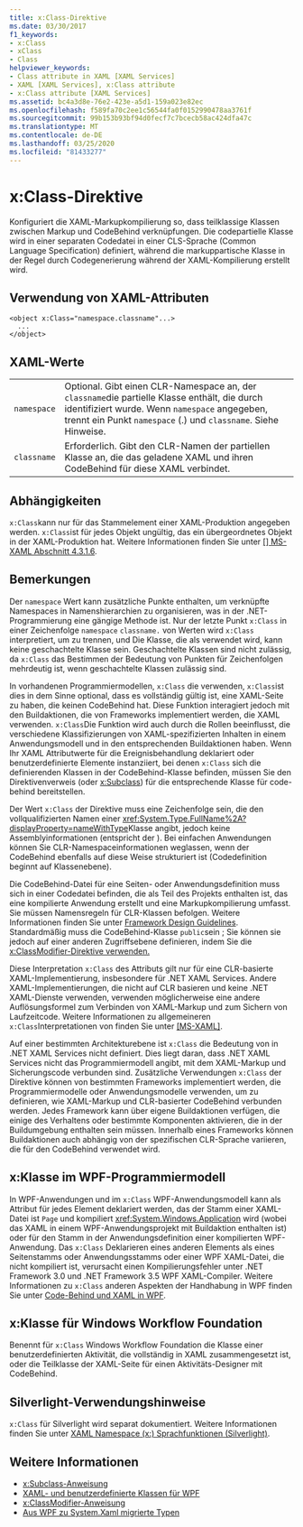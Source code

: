 ```yaml
---
title: x:Class-Direktive
ms.date: 03/30/2017
f1_keywords:
- x:Class
- xClass
- Class
helpviewer_keywords:
- Class attribute in XAML [XAML Services]
- XAML [XAML Services], x:Class attribute
- x:Class attribute [XAML Services]
ms.assetid: bc4a3d8e-76e2-423e-a5d1-159a023e82ec
ms.openlocfilehash: f589fa70c2ee1c56544fa0f0152990478aa3761f
ms.sourcegitcommit: 99b153b93bf94d0fecf7c7bcecb58ac424dfa47c
ms.translationtype: MT
ms.contentlocale: de-DE
ms.lasthandoff: 03/25/2020
ms.locfileid: "81433277"
---
```

# <a name="xclass-directive"></a>x:Class-Direktive
Konfiguriert die XAML-Markupkompilierung so, dass teilklassige Klassen zwischen Markup und CodeBehind verknüpfungen. Die codepartielle Klasse wird in einer separaten Codedatei in einer CLS-Sprache (Common Language Specification) definiert, während die markuppartische Klasse in der Regel durch Codegenerierung während der XAML-Kompilierung erstellt wird.

## <a name="xaml-attribute-usage"></a>Verwendung von XAML-Attributen

```xaml
<object x:Class="namespace.classname"...>
  ...
</object>
```

## <a name="xaml-values"></a>XAML-Werte

|||
|-|-|
|`namespace`|Optional. Gibt einen CLR-Namespace an, der `classname`die partielle Klasse enthält, die durch identifiziert wurde. Wenn `namespace` angegeben, trennt ein Punkt `namespace` (.) und `classname`. Siehe Hinweise.|
|`classname`|Erforderlich. Gibt den CLR-Namen der partiellen Klasse an, die das geladene XAML und ihren CodeBehind für diese XAML verbindet.|

## <a name="dependencies"></a>Abhängigkeiten

`x:Class`kann nur für das Stammelement einer XAML-Produktion angegeben werden. `x:Class`ist für jedes Objekt ungültig, das ein übergeordnetes Objekt in der XAML-Produktion hat. Weitere Informationen finden Sie unter [ \[\] MS-XAML Abschnitt 4.3.1.6](https://docs.microsoft.com/previous-versions/msp-n-p/ff650760(v=pandp.10)).

## <a name="remarks"></a>Bemerkungen

Der `namespace` Wert kann zusätzliche Punkte enthalten, um verknüpfte Namespaces in Namenshierarchien zu organisieren, was in der .NET-Programmierung eine gängige Methode ist. Nur der letzte Punkt `x:Class` in einer Zeichenfolge `namespace` `classname.` von Werten wird `x:Class` interpretiert, um zu trennen, und Die Klasse, die als verwendet wird, kann keine geschachtelte Klasse sein. Geschachtelte Klassen sind nicht zulässig, da `x:Class` das Bestimmen der Bedeutung von Punkten für Zeichenfolgen mehrdeutig ist, wenn geschachtelte Klassen zulässig sind.

In vorhandenen Programmiermodellen, `x:Class` die verwenden, `x:Class`ist dies in dem Sinne optional, dass es vollständig gültig ist, eine XAML-Seite zu haben, die keinen CodeBehind hat. Diese Funktion interagiert jedoch mit den Buildaktionen, die von Frameworks implementiert werden, die XAML verwenden. `x:Class`Die Funktion wird auch durch die Rollen beeinflusst, die verschiedene Klassifizierungen von XAML-spezifizierten Inhalten in einem Anwendungsmodell und in den entsprechenden Buildaktionen haben. Wenn Ihr XAML Attributwerte für die Ereignisbehandlung deklariert oder benutzerdefinierte Elemente instanziiert, bei denen `x:Class` sich die definierenden Klassen in der CodeBehind-Klasse befinden, müssen Sie den Direktivenverweis (oder [x:Subclass](xsubclass-directive.md)) für die entsprechende Klasse für code-behind bereitstellen.

Der Wert `x:Class` der Direktive muss eine Zeichenfolge sein, die den vollqualifizierten Namen einer <xref:System.Type.FullName%2A?displayProperty=nameWithType>Klasse angibt, jedoch keine Assemblyinformationen (entspricht der ). Bei einfachen Anwendungen können Sie CLR-Namespaceinformationen weglassen, wenn der CodeBehind ebenfalls auf diese Weise strukturiert ist (Codedefinition beginnt auf Klassenebene).

Die CodeBehind-Datei für eine Seiten- oder Anwendungsdefinition muss sich in einer Codedatei befinden, die als Teil des Projekts enthalten ist, das eine kompilierte Anwendung erstellt und eine Markupkompilierung umfasst. Sie müssen Namensregeln für CLR-Klassen befolgen. Weitere Informationen finden Sie unter [Framework Design Guidelines](../../../api/index.md). Standardmäßig muss die CodeBehind-Klasse `public`sein ; Sie können sie jedoch auf einer anderen Zugriffsebene definieren, indem Sie die [x:ClassModifier-Direktive verwenden.](xclassmodifier-directive.md)

Diese Interpretation `x:Class` des Attributs gilt nur für eine CLR-basierte XAML-Implementierung, insbesondere für .NET XAML Services. Andere XAML-Implementierungen, die nicht auf CLR basieren und keine .NET XAML-Dienste verwenden, verwenden möglicherweise eine andere Auflösungsformel zum Verbinden von XAML-Markup und zum Sichern von Laufzeitcode. Weitere Informationen zu allgemeineren `x:Class`Interpretationen von finden Sie unter [ \[MS-XAML\]](https://docs.microsoft.com/previous-versions/msp-n-p/ff650760(v=pandp.10)).

Auf einer bestimmten Architekturebene ist `x:Class` die Bedeutung von in .NET XAML Services nicht definiert. Dies liegt daran, dass .NET XAML Services nicht das Programmiermodell angibt, mit dem XAML-Markup und Sicherungscode verbunden sind. Zusätzliche Verwendungen `x:Class` der Direktive können von bestimmten Frameworks implementiert werden, die Programmiermodelle oder Anwendungsmodelle verwenden, um zu definieren, wie XAML-Markup und CLR-basierter CodeBehind verbunden werden. Jedes Framework kann über eigene Buildaktionen verfügen, die einige des Verhaltens oder bestimmte Komponenten aktivieren, die in der Buildumgebung enthalten sein müssen. Innerhalb eines Frameworks können Buildaktionen auch abhängig von der spezifischen CLR-Sprache variieren, die für den CodeBehind verwendet wird.

## <a name="xclass-in-the-wpf-programming-model"></a>x:Klasse im WPF-Programmiermodell

In WPF-Anwendungen und im `x:Class` WPF-Anwendungsmodell kann als Attribut für jedes Element deklariert werden, das der Stamm einer XAML-Datei ist `Page` und kompiliert <xref:System.Windows.Application> wird (wobei das XAML in einem WPF-Anwendungsprojekt mit Buildaktion enthalten ist) oder für den Stamm in der Anwendungsdefinition einer kompilierten WPF-Anwendung. Das `x:Class` Deklarieren eines anderen Elements als eines Seitenstamms oder Anwendungsstamms oder einer WPF XAML-Datei, die nicht kompiliert ist, verursacht einen Kompilierungsfehler unter .NET Framework 3.0 und .NET Framework 3.5 WPF XAML-Compiler. Weitere Informationen zu `x:Class` anderen Aspekten der Handhabung in WPF finden Sie unter [Code-Behind und XAML in WPF](../../framework/wpf/advanced/code-behind-and-xaml-in-wpf.md).

## <a name="xclass-for-windows-workflow-foundation"></a>x:Klasse für Windows Workflow Foundation
Benennt für `x:Class` Windows Workflow Foundation die Klasse einer benutzerdefinierten Aktivität, die vollständig in XAML zusammengesetzt ist, oder die Teilklasse der XAML-Seite für einen Aktivitäts-Designer mit CodeBehind.

## <a name="silverlight-usage-notes"></a>Silverlight-Verwendungshinweise

`x:Class` für Silverlight wird separat dokumentiert. Weitere Informationen finden Sie unter [XAML Namespace (x:) Sprachfunktionen (Silverlight)](https://docs.microsoft.com/previous-versions/windows/silverlight/dotnet-windows-silverlight/cc188995(v=vs.95)).

## <a name="see-also"></a>Weitere Informationen

- [x:Subclass-Anweisung](xsubclass-directive.md)
- [XAML- und benutzerdefinierte Klassen für WPF](../../framework/wpf/advanced/xaml-and-custom-classes-for-wpf.md)
- [x:ClassModifier-Anweisung](xclassmodifier-directive.md)
- [Aus WPF zu System.Xaml migrierte Typen](../../framework/wpf/advanced/types-migrated-from-wpf-to-system.md)
